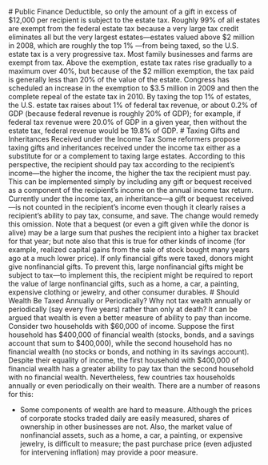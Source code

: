 \# Public Finance Deductible, so only the amount of a gift in excess of $12,000 per recipient is subject to the estate tax. Roughly 99% of all estates are exempt from the federal estate tax because a very large tax credit eliminates all but the very largest estates—estates valued above $2 million in 2008, which are roughly the top 1% —from being taxed, so the U.S. estate tax is a very progressive tax. Most family businesses and farms are exempt from tax. Above the exemption, estate tax rates rise gradually to a maximum over 40%, but because of the $2 million exemption, the tax paid is generally less than 20% of the value of the estate. Congress has scheduled an increase in the exemption to $3.5 million in 2009 and then the complete repeal of the estate tax in 2010. By taxing the top 1% of estates, the U.S. estate tax raises about 1% of federal tax revenue, or about 0.2% of GDP (because federal revenue is roughly 20% of GDP); for example, if federal tax revenue were 20.0% of GDP in a given year, then without the estate tax, federal revenue would be 19.8% of GDP. # Taxing Gifts and Inheritances Received under the Income Tax Some reformers propose taxing gifts and inheritances received under the income tax either as a substitute for or a complement to taxing large estates. According to this perspective, the recipient should pay tax according to the recipient’s income—the higher the income, the higher the tax the recipient must pay. This can be implemented simply by including any gift or bequest received as a component of the recipient’s income on the annual income tax return. Currently under the income tax, an inheritance—a gift or bequest received—is not counted in the recipient’s income even though it clearly raises a recipient’s ability to pay tax, consume, and save. The change would remedy this omission. Note that a bequest (or even a gift given while the donor is alive) may be a large sum that pushes the recipient into a higher tax bracket for that year; but note also that this is true for other kinds of income (for example, realized capital gains from the sale of stock bought many years ago at a much lower price). If only financial gifts were taxed, donors might give nonfinancial gifts. To prevent this, large nonfinancial gifts might be subject to tax—to implement this, the recipient might be required to report the value of large nonfinancial gifts, such as a home, a car, a painting, expensive clothing or jewelry, and other consumer durables. # Should Wealth Be Taxed Annually or Periodically? Why not tax wealth annually or periodically (say every five years) rather than only at death? It can be argued that wealth is even a better measure of ability to pay than income. Consider two households with $60,000 of income. Suppose the first household has $400,000 of financial wealth (stocks, bonds, and a savings account that sum to $400,000), while the second household has no financial wealth (no stocks or bonds, and nothing in its savings account). Despite their equality of income, the first household with $400,000 of financial wealth has a greater ability to pay tax than the second household with no financial wealth. Nevertheless, few countries tax households annually or even periodically on their wealth. There are a number of reasons for this:

* Some components of wealth are hard to measure. Although the prices of corporate stocks traded daily are easily measured, shares of ownership in other businesses are not. Also, the market value of nonfinancial assets, such as a home, a car, a painting, or expensive jewelry, is difficult to measure; the past purchase price (even adjusted for intervening inflation) may provide a poor measure.